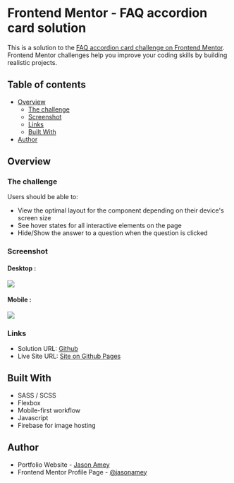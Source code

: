 # Frontend Mentor - FAQ accordion card solution

This is a solution to the [FAQ accordion card challenge on Frontend Mentor](https://www.frontendmentor.io/challenges/faq-accordion-card-XlyjD0Oam). Frontend Mentor challenges help you improve your coding skills by building realistic projects.

## Table of contents

- [Overview](#overview)
  - [The challenge](#the-challenge)
  - [Screenshot](#screenshot)
  - [Links](#links)
  - [Built With](#built-with)
- [Author](#author)

## Overview

### The challenge

Users should be able to:

- View the optimal layout for the component depending on their device's screen size
- See hover states for all interactive elements on the page
- Hide/Show the answer to a question when the question is clicked

### Screenshot

#### Desktop :

![](https://firebasestorage.googleapis.com/v0/b/project-data-ja.appspot.com/o/front-end-mentor%2Ffaq-accordion-card%2FFAQ-accordion-screenshot.png?alt=media&token=dbb053b4-97df-4b86-9d70-6d3f4b18cb13)

#### Mobile :

![](https://firebasestorage.googleapis.com/v0/b/project-data-ja.appspot.com/o/front-end-mentor%2Ffaq-accordion-card%2FFAQ-accordion-screenshot-MOBILE.png?alt=media&token=3f3202d2-385d-44bf-ac0a-59f2a98aa6ce)

### Links

- Solution URL: [Github](https://github.com/jasonamey/frontend-mentor-faq-accordion-card)
- Live Site URL: [Site on Github Pages](https://jasonamey.github.io/frontend-mentor-faq-accordion-card/)

## Built With

- SASS / SCSS
- Flexbox
- Mobile-first workflow
- Javascript
- Firebase for image hosting

## Author

- Portfolio Website - [Jason Amey](https://www.jasonamey.com)
- Frontend Mentor Profile Page - [@jasonamey](https://www.frontendmentor.io/profile/jasonamey)
